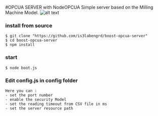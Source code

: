 
#OPCUA SERVER with NodeOPCUA
Simple server based on the Milling Machine Model.
![alt text](https://github.com/is3labengrd/boost-opcua-server/blob/master/img/Milling_machine_model.png)

### install from source

    $ git clone "https://github.com/is3labengrd/boost-opcua-server"
    $ cd boost-opcua-server
    $ npm install

### start   
    $ node boot.js
### Edit config.js in config folder
    Here you can :
    - set the port number
    - enable the security Model
    - set the reading timeout from CSV file in ms
    - set the server resource path
